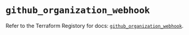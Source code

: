 # `github_organization_webhook`

Refer to the Terraform Registory for docs: [`github_organization_webhook`](https://registry.terraform.io/providers/integrations/github/5.38.0/docs/resources/organization_webhook).
